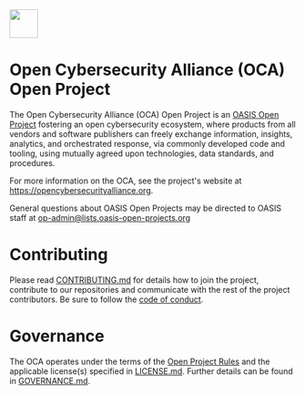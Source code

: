 <img src="graphics/oca-logo.png" width="50">

# Open Cybersecurity Alliance (OCA) Open Project

The Open Cybersecurity Alliance (OCA) Open Project is an 
[OASIS Open Project](https://oasis-open-projects.org/) fostering an open cybersecurity 
ecosystem, where products from all vendors and software publishers can freely exchange 
information, insights, analytics, and orchestrated response, via commonly developed code 
and tooling, using mutually agreed upon technologies, data standards, and procedures.

For more information on the OCA, see the project's website at https://opencybersecurityalliance.org. 

General questions about OASIS Open Projects may be directed to OASIS staff at op-admin@lists.oasis-open-projects.org

# Contributing

Please read [CONTRIBUTING.md](CONTRIBUTING.md) for details how to join the project, contribute 
to our repositories and communicate with the rest of the project contributors. Be sure to 
follow the [code of conduct](CODE_OF_CONDUCT.md).

# Governance

The OCA operates under the terms of the [Open Project Rules](https://www.oasis-open.org/policies-guidelines/open-projects-process) 
and the applicable license(s) specified in [LICENSE.md](LICENSE.md). Further details can be 
found in [GOVERNANCE.md](GOVERNANCE.md).
